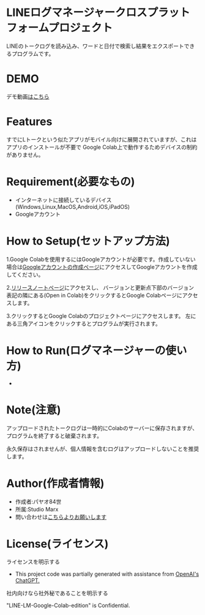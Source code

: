 # LINEログマネージャークロスプラットフォームプロジェクト

LINEのトークログを読み込み、ワードと日付で検索し結果をエクスポートできるプログラムです。

# DEMO

デモ動画[はこちら](https://youtu.be/W3Tppo4LGVc?si=ExYjRNoZbqrMkQW7)

# Features

すでにLトークという似たアプリがモバイル向けに展開されていますが、これはアプリのインストールが不要で
Google Colab上で動作するためデバイスの制約がありません。

# Requirement(必要なもの)

* インターネットに接続しているデバイス(Windows,Linux,MacOS,Android,iOS,iPadOS)
* Googleアカウント

# How to Setup(セットアップ方法)

1.Google Colabを使用するにはGoogleアカウントが必要です。作成していない場合は[Googleアカウントの作成ページ](https://accounts.google.com/v3/signin/identifier?continue=https%3A%2F%2Fwww.google.com%2F%3Fptid%3D19027681%26ptt%3D8%26fpts%3D0&ec=futura_hpp_co_si_001_p&ifkv=AeZLP9-8IyIvSvK7adppDJzxCQmDUWDLztl_hHNhpQlEfdvd0OMlZNmS46th0pj6tbldYKSGlhvESw&flowName=GlifWebSignIn&flowEntry=ServiceLogin&dsh=S-821299437%3A1736301879681893&ddm=1)にアクセスしてGoogleアカウントを作成してください。

2.[リリースノートページ](https://github.com/X1288664/LINE_logmanager_Prototype-Cross_Pratform/blob/release-notes/release%20notes.md)にアクセスし、
バージョンと更新点下部のバージョン表記の隣にある(Open in Colab)をクリックするとGoogle Colabページにアクセスします。

3.クリックするとGoogle Colabのプロジェクトページにアクセスします。
左にある三角アイコンをクリックするとプログラムが実行されます。

# How to Run(ログマネージャーの使い方)
* 


# Note(注意)

アップロードされたトークログは一時的にColabのサーバーに保存されますが、プログラムを終了すると破棄されます。

永久保存はされませんが、個人情報を含むログはアップロードしないことを推奨します。

# Author(作成者情報)

* 作成者:パヤオ84世
* 所属:Studio Marx
* 問い合わせは[こちらよりお願いします](https://forms.gle/VohmhtSFgMdEA77B6)

# License(ライセンス)
ライセンスを明示する

* This project code was partially generated with assistance from [OpenAI's ChatGPT.](https://chatgpt.com/)

社内向けなら社外秘であることを明示する

"LINE-LM-Google-Colab-edition" is Confidential.

